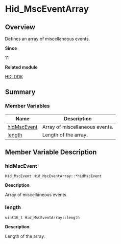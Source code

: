 # Hid_MscEventArray


## Overview

Defines an array of miscellaneous events.

**Since**

11

**Related module**

[HDI DDK](_hid_ddk.md)


## Summary


### Member Variables

| Name| Description| 
| -------- | -------- |
| [hidMscEvent](#hidmscevent) | Array of miscellaneous events.| 
| [length](#length) | Length of the array.| 


## Member Variable Description


### hidMscEvent


```
Hid_MscEvent Hid_MscEventArray::*hidMscEvent
```

**Description**

Array of miscellaneous events.


### length


```
uint16_t Hid_MscEventArray::length
```

**Description**

Length of the array.
